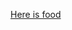 [Here is food](https://www.bing.com/search?q=Vibe%20coding&qs=n&form=QBRE&sp=-1&ghc=1&lq=0&pq=vibe%20coding&sc=12-11&sk=&cvid=C0B4FE3D8F484B9293242D99F2298F52&ghsh=0&ghacc=0&ghpl=)
